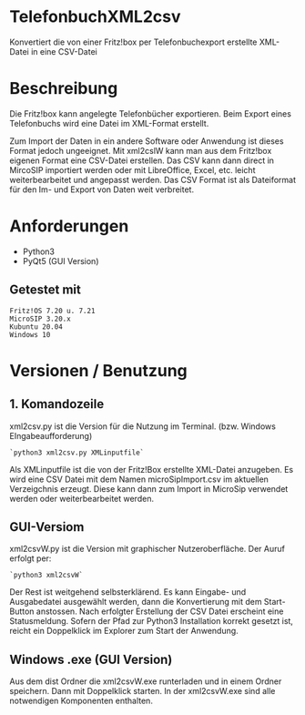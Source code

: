 # TelefonbuchXML2csv

Konvertiert die von einer Fritz!box per Telefonbuchexport erstellte XML-Datei in eine CSV-Datei   

# Beschreibung
Die Fritz!box kann angelegte Telefonbücher exportieren. Beim Export eines Telefonbuchs wird eine Datei im XML-Format erstellt. 

Zum Import der Daten in ein andere Software oder Anwendung ist dieses Format jedoch ungeeignet. Mit xml2cslW kann man aus dem Fritz!box eigenen Format eine CSV-Datei erstellen.
Das CSV kann dann direct in MircoSIP importiert werden oder mit LibreOffice, Excel, etc. leicht weiterbearbeitet und angepasst werden. Das CSV Format ist als Dateiformat für den Im- und Export von Daten weit verbreitet.

# Anforderungen
+ Python3  
+ PyQt5 (GUI Version) 

## Getestet mit
    Fritz!OS 7.20 u. 7.21
    MicroSIP 3.20.x
    Kubuntu 20.04
    Windows 10   

# Versionen / Benutzung

## 1. Komandozeile 
xml2csv.py ist die Version für die Nutzung im Terminal. (bzw. Windows EIngabeaufforderung) 

    `python3 xml2csv.py XMLinputfile`

Als XMLinputfile ist die von der Fritz!Box erstellte XML-Datei anzugeben. Es wird eine CSV Datei mit dem Namen microSipImport.csv 
im aktuellen Verzeigchnis erzeugt. Diese kann dann zum Import in MicroSip verwendet werden oder weiterbearbeitet werden. 

## GUI-Versiom    
xml2csvW.py ist die Version mit graphischer Nutzeroberfläche. 
Der Auruf erfolgt per:

    `python3 xml2csvW`

Der Rest ist weitgehend selbsterklärend. Es kann Eingabe- und Ausgabedatei ausgewählt werden, dann die Konvertierung mit dem Start-Button anstossen. Nach erfolgter Erstellung der CSV Datei erscheint eine Statusmeldung.
Sofern der Pfad zur Python3 Installation korrekt gesetzt ist, reicht ein Doppelklick im Explorer zum Start der Anwendung.   

## Windows .exe (GUI Version)

Aus dem dist Ordner die xml2csvW.exe runterladen und in einem Ordner speichern. Dann mit Doppelklick starten. In der xml2csvW.exe sind alle notwendigen Komponenten enthalten.  